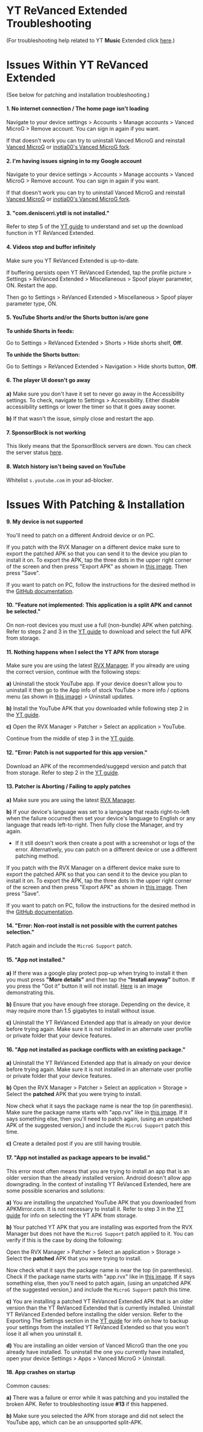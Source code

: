 # **YT ReVanced Extended Troubleshooting**

(For troubleshooting help related to YT **Music** Extended click [here](https://www.reddit.com/r/revancedextended/wiki/ytm-troubleshooting/).)



# **Issues Within YT ReVanced Extended**

(See below for patching and installation troubleshooting.)



#### **1. No internet connection / The home page isn't loading**

Navigate to your device settings > Accounts > Manage accounts > Vanced MicroG > Remove account. You can sign in again if you want.

If that doesn't work you can try to uninstall Vanced MicroG and reinstall [Vanced MicroG](https://github.com/TeamVanced/VancedMicroG/releases/latest) or [inotia00's Vanced MicroG fork](https://github.com/inotia00/VancedMicroG/releases/latest).




#### **2. I'm having issues signing in to my Google account**

Navigate to your device settings > Accounts > Manage accounts > Vanced MicroG > Remove account. You can sign in again if you want.

If that doesn't work you can try to uninstall Vanced MicroG and reinstall [Vanced MicroG](https://github.com/TeamVanced/VancedMicroG/releases/latest) or [inotia00's Vanced MicroG fork](https://github.com/inotia00/VancedMicroG/releases/latest).




#### **3. "com.deniscerri.ytdl is not installed."**

Refer to step 5 of the [YT guide](https://www.reddit.com/r/revancedextended/wiki/yt-guide/#wiki_downloader_setup) to understand and set up the download function in YT ReVanced Extended.




#### **4. Videos stop and buffer infinitely**

Make sure you YT ReVanced Extended is up-to-date.

If buffering persists open YT ReVanced Extended, tap the profile picture > Settings > ReVanced Extended > Miscellaneous > Spoof player parameter, ON. Restart the app.

Then go to Settings > ReVanced Extended > Miscellaneous > Spoof player parameter type, ON.




#### **5. YouTube Shorts and/or the Shorts button is/are gone**

**To unhide Shorts in feeds:**

Go to Settings > ReVanced Extended > Shorts > Hide shorts shelf, **Off**.

**To unhide the Shorts button:**

Go to Settings > ReVanced Extended > Navigation > Hide shorts button, **Off**.




#### **6. The player UI doesn't go away**

**a)** Make sure you don't have it set to never go away in the Accessibility settings. To check, navigate to Settings > Accessibility. Either disable accessibility settings or lower the timer so that it goes away sooner.

**b)** If that wasn't the issue, simply close and restart the app.




#### **7. SponsorBlock is not working**

This likely means that the SponsorBlock servers are down. You can check the server status [here](https://status.sponsor.ajay.app/).




#### **8. Watch history isn't being saved on YouTube**

Whitelist `s.youtube.com` in your ad-blocker.







# **Issues With Patching & Installation**


#### **9. My device is not supported**

You'll need to patch on a different Android device or on PC.

If you patch with the RVX Manager on a different device make sure to export the patched APK so that you can send it to the device you plan to install it on. To export the APK, tap the three dots in the upper right corner of the screen and then press "Export APK" as shown in [this image](https://imgur.com/a/JqmfzAj). Then press "Save".

If you want to patch on PC, follow the instructions for the desired method in the [GitHub documentation](https://github.com/inotia00/revanced-documentation#revanced-extended-documentation).




#### **10. "Feature not implemented: This application is a split APK and cannot be selected."**

On non-root devices you must use a full (non-bundle) APK when patching. Refer to steps 2 and 3 in the [YT guide](https://www.reddit.com/r/revancedextended/wiki/yt-guide/#wiki_2._downloading_the_yt_apk) to download and select the full APK from storage.




#### **11. Nothing happens when I select the YT APK from storage**

Make sure you are using the latest [RVX Manager](https://github.com/inotia00/revanced-manager/releases/latest). If you already are using the correct version, continue with the following steps:

**a)** Uninstall the stock YouTube app. If your device doesn't allow you to uninstall it then go to the App info of stock YouTube > more info / options menu (as shown in [this image](https://imgur.com/a/0js3AZR)) > Uninstall updates.

**b)**  Install the YouTube APK that you downloaded while following step 2 in the [YT guide](https://www.reddit.com/r/revancedextended/wiki/yt-guide/#wiki_2._downloading_the_yt_apk).

**c)** Open the RVX Manager > Patcher > Select an application > YouTube.

Continue from the middle of step 3 in the [YT guide](https://www.reddit.com/r/revancedextended/wiki/yt-guide/#wiki_3._patching_the_apk).




#### **12. "Error: Patch is not supported for this app version."**

Download an APK of the recommended/suggepd version and patch that from storage. Refer to step 2 in the [YT guide](https://www.reddit.com/r/revancedextended/wiki/yt-guide/#wiki_2._downloading_the_yt_apk).




#### **13. Patcher is Aborting / Failing to apply patches**

**a)** Make sure you are using the latest [RVX Manager](https://github.com/inotia00/revanced-manager/releases/latest).

**b)** If your device's language was set to a language that reads right-to-left when the failure occurred then set your device's language to English or any language that reads left-to-right. Then fully close the Manager, and try again.

* If it still doesn't work then create a post with a screenshot or logs of the error. Alternatively, you can patch on a different device or use a different patching method.

If you patch with the RVX Manager on a different device make sure to export the patched APK so that you can send it to the device you plan to install it on. To export the APK, tap the three dots in the upper right corner of the screen and then press "Export APK" as shown in [this image](https://imgur.com/a/JqmfzAj). Then press "Save".

If you want to patch on PC, follow the instructions for the desired method in the [GitHub documentation](https://github.com/inotia00/revanced-documentation#revanced-extended-documentation).




#### **14. "Error: Non-root install is not possible with the current patches selection."**

Patch again and include the `MicroG Support` patch.




#### **15. "App not installed."**

**a)** If there was a google play protect pop-up when trying to install it then you must press **"More details"** and then tap the **"Install anyway"** button. If you press the "Got it" button it will not install. [Here](https://imgur.com/a/Ck8nfhn) is an image demonstrating this.

**b)** Ensure that you have enough free storage. Depending on the device, it may require more than 1.5 gigabytes to install without issue.

**c)** Uninstall the YT ReVanced Extended app that is already on your device before trying again. Make sure it is not installed in an alternate user profile or private folder that your device features.




#### **16. "App not installed as package conflicts with an existing package."**

**a)** Uninstall the YT ReVanced Extended app that is already on your device before trying again. Make sure it is not installed in an alternate user profile or private folder that your device features.

**b)** Open the RVX Manager > Patcher > Select an application > Storage > Select the **patched** APK that you were trying to install.

Now check what it says the package name is near the top (in parenthesis). Make sure the package name starts with "app.rvx" like in [this image](https://imgur.com/a/TUBgLLt). If it says something else, then you'll need to patch again, (using an unpatched APK of the suggested version,) and include the `MicroG Support` patch this time.

**c)** Create a detailed post if you are still having trouble.




#### **17. "App not installed as package appears to be invalid."**

This error most often means that you are trying to install an app that is an older version than the already installed version. Android doesn't allow app downgrading. In the context of installing YT ReVanced Extended, here are some possible scenarios and solutions:

**a)** You are installing the unpatched YouTube APK that you downloaded from APKMirror.com. It is not necessary to install it. Refer to step 3 in the [YT guide](https://www.reddit.com/r/revancedextended/wiki/yt-guide/#wiki_3._patching_the_apk) for info on selecting the YT APK from storage.

**b)** Your patched YT APK that you are installing was exported from the RVX Manager but does not have the `MicroG Support` patch applied to it. You can verify if this is the case by doing the following:

Open the RVX Manager > Patcher > Select an application > Storage > Select the **patched** APK that you were trying to install.

Now check what it says the package name is near the top (in parenthesis). Check if the package name starts with "app.rvx" like in [this image](https://imgur.com/a/TUBgLLt). If it says something else, then you'll need to patch again, (using an unpatched APK of the suggested version,) and include the `MicroG Support` patch this time.

**c)** You are installing a patched YT ReVanced Extended APK that is an older version than the YT ReVanced Extended that is currently installed. Uninstall YT ReVanced Extended before installing the older version. Refer to the Exporting The Settings section in the [YT guide](https://www.reddit.com/r/revancedextended/wiki/yt-guide/#wiki_exporting_the_settings) for info on how to backup your settings from the installed YT ReVanced Extended so that you won't lose it all when you uninstall it.

**d)** You are installing an older version of Vanced MicroG than the one you already have installed. To uninstall the one you currently have installed, open your device Settings > Apps > Vanced MicroG > Uninstall.




#### **18. App crashes on startup**

Common causes:

**a)** There was a failure or error while it was patching and you installed the broken APK. Refer to troubleshooting issue **#13** if this happened.

**b)** Make sure you selected the APK from storage and did not select the YouTube app, which can be an unsupported split-APK.